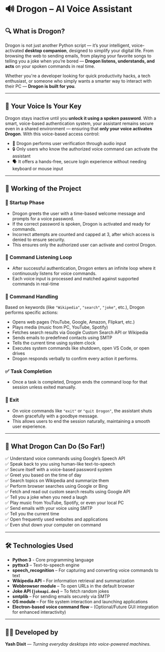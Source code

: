 # 🔊 Drogon – AI Voice Assistant

## 🔍 What is Drogon?

Drogon is not just another Python script — it’s your intelligent, voice-activated **desktop companion**, designed to simplify your digital life. From browsing the web to sending emails, from playing your favorite songs to telling you a joke when you’re bored — **Drogon listens, understands, and acts** on your spoken commands in real time.

Whether you're a developer looking for quick productivity hacks, a tech enthusiast, or someone who simply wants a smarter way to interact with their PC — **Drogon is built for you**.

---

## 🔐 Your Voice Is Your Key

Drogon stays inactive until you **unlock it using a spoken password**. With a smart, voice-based authentication system, your assistant remains secure even in a shared environment — ensuring that **only your voice activates Drogon**.
With this voice-based access control:
- 🧠 Drogon performs user verification through audio input
- 🔒 Only users who know the authorized voice command can activate the assistant
- 🗣️ It offers a hands-free, secure login experience without needing keyboard or mouse input

---

## 🔄 Working of the Project

### 🔁 Startup Phase
- Drogon greets the user with a time-based welcome message and prompts for a voice password.
- If the correct password is spoken, Drogon is activated and ready for commands.
- Incorrect attempts are counted and capped at 3, after which access is denied to ensure security.
- This ensures only the authorized user can activate and control Drogon.

### 🧠 Command Listening Loop 
- After successful authentication, Drogon enters an infinite loop where it continuously listens for voice commands.
- Each voice input is processed and matched against supported commands in real-time

### 🧾 Command Handling
Based on keywords (like `"Wikipedia"`, `"search"`, `"joke"`, etc.), Drogon performs specific actions:
- Opens web pages (YouTube, Google, Amazon, Flipkart, etc.)
- Plays media (music from PC, YouTube, Spotify)
- Fetches search results via Google Custom Search API or Wikipedia
- Sends emails to predefined contacts using SMTP
- Tells the current time using system clock
- Executes system commands like shutdown, open VS Code, or open drives
- Drogon responds verbally to confirm every action it performs.



### ✅ Task Completion
- Once a task is completed, Drogon ends the command loop for that session unless exited manually.

### 📴 Exit
- On voice commands like `"exit"` or `"quit Drogon"`, the assistant shuts down gracefully with a goodbye message.
- This allows users to end the session naturally, maintaining a smooth user experience.
---

## 🧠 What Drogon Can Do (So Far!)

✅ Understand voice commands using Google’s Speech API  
✅ Speak back to you using human-like text-to-speech  
✅ Secure itself with a voice-based password system  
✅ Greet you based on the time of day  
✅ Search topics on Wikipedia and summarize them  
✅ Perform browser searches using Google or Bing  
✅ Fetch and read out custom search results using Google API  
✅ Tell you a joke when you need a laugh  
✅ Play music from YouTube, Spotify, or even your local PC  
✅ Send emails with your voice using SMTP  
✅ Tell you the current time  
✅ Open frequently used websites and applications  
✅ Even shut down your computer on command  

---

## 🛠️ Technologies Used

- **Python 3** - Core programming language  
- **pyttsx3** – Text-to-speech engine  
- **speech_recognition** – For capturing and converting voice commands to text  
- **Wikipedia API** – For information retrieval and summarization  
- **Webbrowser module** – To open URLs in the default browser  
- **Joke API (`jokeapi.dev`)** – To fetch random jokes  
- **smtplib** – For sending emails securely via SMTP  
- **OS module** – For file system interaction and launching applications  
- **Electron-based voice command flow** – (Optional/Future GUI integration for enhanced interactivity)

---

## 👨‍💻 Developed by
**Yash Dixit** — _Turning everyday desktops into voice-powered machines._


